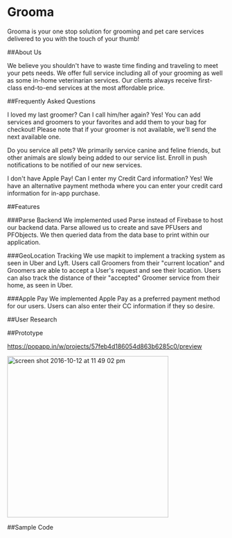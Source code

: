 # Grooma 

Grooma is your one stop solution for grooming and pet care services delivered to you with the touch of your thumb! 

##About Us 

We believe you shouldn't have to waste time finding and traveling to meet your pets needs. We offer full service including all of your grooming as well as some in-home veterinarian services. Our clients always receive first-class end-to-end services at the most affordable price. 

##Frequently Asked Questions

I loved my last groomer? Can I call him/her again?
Yes! You can add services and groomers to your favorites and add them to your bag for checkout! Please note that if your groomer is not available, we'll send the next available one. 

Do you service all pets?
We primarily service canine and feline friends, but other animals are slowly being added to our service list. Enroll in push notifications to be notified of our new services. 

I don't have Apple Pay! Can I enter my Credit Card information?
Yes! We have an alternative payment methoda where you can enter your credit card information for in-app purchase. 


##Features

###Parse Backend
We implemented used Parse instead of Firebase to host our backend data. Parse allowed us to create and save PFUsers and PFObjects. We then queried data from the data base to print within our application.

###GeoLocation Tracking
We use mapkit to implement a tracking system as seen in Uber and Lyft. Users call Groomers from their "current location" and Groomers are able to accept a User's request and see their location. Users can also track the distance of their "accepted" Groomer service from their home, as seen in Uber. 

###Apple Pay 
We implemented Apple Pay as a preferred payment method for our users. Users can also enter their CC information if they so desire. 



##User Research 


##Prototype 


https://popapp.in/w/projects/57feb4d186054d863b6285c0/preview





<img width="372" alt="screen shot 2016-10-12 at 11 49 02 pm" src="https://cloud.githubusercontent.com/assets/20820597/19339173/93686a9a-90d6-11e6-82ff-13d6bb32852d.png">


##Sample Code 








